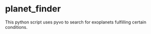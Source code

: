 # planet_finder
This python script uses pyvo to search for exoplanets fulfilling certain conditions.
